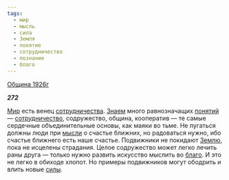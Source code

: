 ```yaml
---
tags:
  - мир
  - мысль
  - сила
  - Земля
  - понятие
  - сотрудничество
  - познание
  - благо
---
```

[Община 1926г](https://127.0.0.1:4002/agni/1926)

___272___

[Мир](../../../tags/#мир) есть венец [сотрудничества](../../../tags/#[сотрудничество](../../../tags/#сотрудничество)). [Знаем](../../../tags/#познание) много равнозначащих [понятий](../../../tags/#понятие) — [сотрудничество](../../../tags/#сотрудничество), содружество, община, кооператив — те самые сердечные объединительные основы, как маяки во тьме. Не пугаться должны люди при [мысли](../../../tags/#мысль) о счастье ближних, но радоваться нужно, ибо счастье ближнего есть наше счастье. Подвижники не покидают [Землю](../../../tags/#Земля), пока не исцелены страдания. Целое содружество может легко лечить раны друга — только нужно развить искусство мыслить во [благо](../../../tags/#благо). И это не легко в обиходе хлопот. Но примеры подвижников могут ободрить и влить новые [силы](../../../tags/#сила).   

